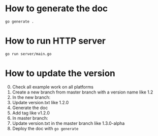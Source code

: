 # How to generate the doc

`go generate .`

# How to run HTTP server

`go run server/main.go`

# How to update the version

0. Check all example work on all platforms
1. Create a new branch from master branch with a version name like 1.2
2. In the new branch:
  1. Update version.txt like 1.2.0
  2. Generate the doc
  3. Add tag like v1.2.0
3. In master branch:
  1. Update version.txt in the master branch like 1.3.0-alpha
  2. Deploy the doc with `go generate`
